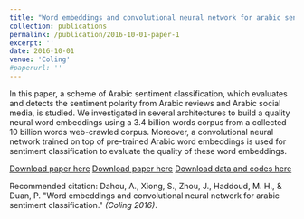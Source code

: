 ```yaml
---
title: "Word embeddings and convolutional neural network for arabic sentiment classification"
collection: publications
permalink: /publication/2016-10-01-paper-1
excerpt: ''
date: 2016-10-01
venue: 'Coling'
#paperurl: ''
---
```

In this paper, a scheme of Arabic sentiment classification, which evaluates and detects the sentiment polarity from Arabic reviews and Arabic social media, is studied.  We investigated in several architectures to build a quality neural word embeddings using a 3.4 billion words corpus from a collected 10 billion words web-crawled corpus.   Moreover,  a convolutional neural network trained on top of pre-trained Arabic word embeddings is used for sentiment classification to evaluate the quality of these word embeddings.

[Download paper here](http://dahouabdelghani.github.io/files/C16-1228.pdf)
[Download paper here](https://www.aclweb.org/anthology/C/C16/C16-1228.pdf)
[Download data and codes here](https://drive.google.com/open?id=0B2WzDD9FC2KXRHlYNjYxUmowRW8)


Recommended citation: Dahou, A., Xiong, S., Zhou, J., Haddoud, M. H., & Duan, P. "Word embeddings and convolutional neural network for arabic sentiment classification." <i>(Coling 2016)</i>.